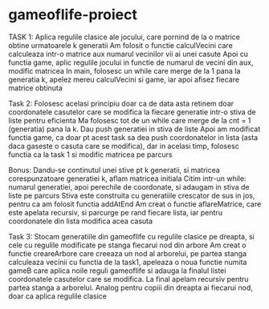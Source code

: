 # gameoflife-proiect
TASK 1:
Aplica regulile clasice ale jocului, care pornind de la o matrice obtine urmatoarele k generatii
Am folosit o functie calculVecini care calculeaza intr-o matrice aux numarul vecinilor vii ai unei casute
Apoi cu functia game, aplic regulile jocului in functie de numarul de vecini din aux, modific matricea
In main, folosesc un while care merge de la 1 pana la generatia k, apelez mereu calculVecini si game, iar apoi afisez fiecare matrice obtinuta 

Task 2:
Folosesc acelasi principiu doar ca de data asta retinem doar coordonatele casutelor care se modifica la fiecare generatie intr-o stiva de liste pentru eficienta
Ma folosesc tot de un while care merge de la cnt = 1 (generatia) pana la k.
Dau push generatiei in stiva de liste
Apoi am modificat functia game, ca doar pt acest task sa dea push coordonatelor in lista (asta daca gaseste o casuta care se modifica), dar in acelasi timp, folosesc functia ca la task 1 si modific matricea pe parcurs

Bonus:
Dandu-se continutul unei stive pt k generatii, si matricea corespunzatoare generatiei k, aflam matricea initiala
Citim intr-un while: numarul generatiei, apoi perechile de coordonate, si adaugam in stiva de liste pe parcurs
Stiva este construita cu generatiile crescator de sus in jos, pentru ca am folosit functia addAtEnd
Am creat o functie aflareMatrice, care este apelata recursiv, si parcurge pe rand fiecare lista, iar pentru coordonatele din lista modifica acea casuta

Task 3:
Stocam generatiile din gameoflife cu regulile clasice pe dreapta, si cele cu regulile modificate pe stanga fiecarui nod din arbore
Am creat o functie creareArbore care creeaza un nod al arborelui, pe partea stanga calculeaza vecinii cu functia de la task1, apeleaza o noua functie numita gameB care aplica noile reguli gameoflife si adauga la finalul listei coordonatele casutelor care se modifica. La final apelam recursiv pentru partea stanga a arborelui.
Analog pentru copiii din dreapta ai fiecarui nod, doar ca aplica regulile clasice


